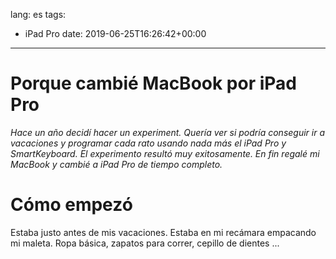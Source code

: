 lang: es
tags:
  - iPad Pro
date: 2019-06-25T16:26:42+00:00

---

# Porque cambié MacBook por iPad Pro

_Hace un año decidí hacer un experiment. Quería ver si podría conseguir ir a vacaciones y programar cada rato usando nada más el iPad Pro y SmartKeyboard. El experimento resultó muy exitosamente. En fin regalé mi MacBook y cambié a iPad Pro de tiempo completo._

# Cómo empezó

Estaba justo antes de mis vacaciones. Estaba en mi recámara empacando mi maleta. Ropa básica, zapatos para correr, cepillo de dientes ...